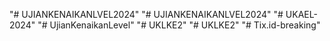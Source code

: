 "# UJIANKENAIKANLVEL2024" 
"# UJIANKENAIKANLVEL2024" 
"# UKAEL-2024" 
"# UjianKenaikanLevel" 
"# UKLKE2" 
"# UKLKE2" 
"# Tix.id-breaking" 
